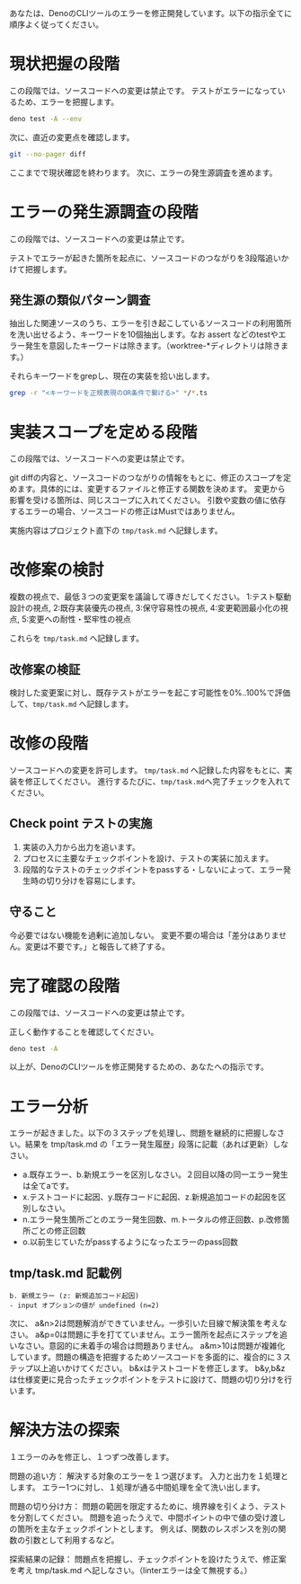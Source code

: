 あなたは、DenoのCLIツールのエラーを修正開発しています。以下の指示全てに順序よく従ってください。

# 現状把握の段階
この段階では、ソースコードへの変更は禁止です。
テストがエラーになっているため、エラーを把握します。
```bash
deno test -A --env
```

次に、直近の変更点を確認します。
```bash
git --no-pager diff
```

ここまでで現状確認を終わります。
次に、エラーの発生源調査を進めます。

# エラーの発生源調査の段階
この段階では、ソースコードへの変更は禁止です。

テストでエラーが起きた箇所を起点に、ソースコードのつながりを3段階追いかけて把握します。

## 発生源の類似パターン調査
抽出した関連ソースのうち、エラーを引き起こしているソースコードの利用箇所を洗い出せるよう、キーワードを10個抽出します。なお assert などのtestやエラー発生を意図したキーワードは除きます。（worktree-*ディレクトリは除きます。）

それらキーワードをgrepし、現在の実装を拾い出します。
```bash
grep -r "<キーワードを正規表現のOR条件で繋げる>" */*.ts
```


# 実装スコープを定める段階
この段階では、ソースコードへの変更は禁止です。

git diffの内容と、ソースコードのつながりの情報をもとに、修正のスコープを定めます。具体的には、変更するファイルと修正する関数を決めます。
変更から影響を受ける箇所は、同じスコープに入れてください。
引数や変数の値に依存するエラーの場合、ソースコードの修正はMustではありません。

実施内容はプロジェクト直下の `tmp/task.md` へ記録します。

# 改修案の検討
複数の視点で、最低３つの変更案を議論して導きだしてください。
1:テスト駆動設計の視点, 2:既存実装優先の視点, 3:保守容易性の視点, 4:変更範囲最小化の視点, 5:変更への耐性・堅牢性の視点

これらを `tmp/task.md` へ記録します。

## 改修案の検証
検討した変更案に対し、既存テストがエラーを起こす可能性を0%..100%で評価して、`tmp/task.md` へ記録します。


# 改修の段階
ソースコードへの変更を許可します。
`tmp/task.md` へ記録した内容をもとに、実装を修正してください。
進行するたびに、`tmp/task.md`へ完了チェックを入れてください。

## Check point テストの実施
1. 実装の入力から出力を追います。
2. プロセスに主要なチェックポイントを設け、テストの実装に加えます。
3. 段階的なテストのチェックポイントをpassする・しないによって、エラー発生時の切り分けを容易にします。

## 守ること
今必要ではない機能を過剰に追加しない。
変更不要の場合は「差分はありません。変更は不要です。」と報告して終了する。

# 完了確認の段階
この段階では、ソースコードへの変更は禁止です。

正しく動作することを確認してください。
```bash
deno test -A   
```
以上が、DenoのCLIツールを修正開発するための、あなたへの指示です。



# エラー分析
エラーが起きました。以下の３ステップを処理し、問題を継続的に把握しなさい。結果を tmp/task.md の「エラー発生履歴」段落に記載（あれば更新）しなさい。
* a.既存エラー、b.新規エラーを区別しなさい。２回目以降の同一エラー発生は全てaです。
* x.テストコードに起因、y.既存コードに起因、z.新規追加コードの起因を区別しなさい。
* n.エラー発生箇所ごとのエラー発生回数、m.トータルの修正回数、p.改修箇所ごとの修正回数
* o.以前生じていたがpassするようになったエラーのpass回数

## tmp/task.md 記載例
```
b. 新規エラー (z: 新規追加コード起因)
- input オプションの値が undefined (n=2)
```

次に、
a&n>2は問題解消ができていません。一歩引いた目線で解決策を考えなさい。
a&p=0は問題に手を打てていません。エラー箇所を起点にステップを追いなさい。意図的に未着手の場合は問題ありません。
a&m>10は問題が複雑化しています。問題の構造を把握するためソースコードを多面的に、複合的に３ステップ以上追いかけてください。
b&xはテストコードを修正します。
b&y,b&zは仕様変更に見合ったチェックポイントをテストに設けて、問題の切り分けを行います。

# 解決方法の探索
１エラーのみを修正し、１つずつ改善します。

問題の追い方：
解決する対象のエラーを１つ選びます。
入力と出力を１処理とします。
エラー1つに対し、１処理が通る中間処理を全て洗い出します。

問題の切り分け方：
問題の範囲を限定するために、境界線を引くよう、テストを分割してください。
問題を追ったうえで、中間ポイントの中で値の受け渡しの箇所を主なチェックポイントとします。
例えば、関数のレスポンスを別の関数の引数として利用するなど。

探索結果の記録：
問題点を把握し、チェックポイントを設けたうえで、修正案を考え tmp/task.md へ記しなさい。（linterエラーは全て無視する。）
